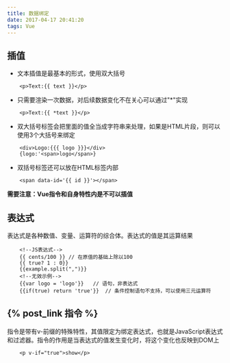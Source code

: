 ```yaml
---
title: 数据绑定
date: 2017-04-17 20:41:20
tags: Vue
---
```

## 插值
- 文本插值是最基本的形式，使用双大括号
```
    <p>Text:{{ text }}</p>
```
- 只需要渲染一次数据，对后续数据变化不在关心可以通过"*"实现
```
    <p>Text:{{ *text }}</p>
```
- 双大括号标签会把里面的值全当成字符串来处理，如果是HTML片段，则可以使用3个大括号来绑定
```
    <div>Logo:{{{ logo }}}</div>
    {logo:'<span>logo</span>}
```
- 双括号标签还可以放在HTML标签内部
```
    <span data-id='{{ id }}'></span>
```
__需要注意：Vue指令和自身特性内是不可以插值__

## 表达式
表达式是各种数值、变量、运算符的综合体。表达式的值是其运算结果
```
    <!--JS表达式-->
    {{ cents/100 }} // 在原值的基础上除以100
    {{ true? 1 : 0}}
    {{example.split(",")}}
    <!--无效示例-->
    {{var logo = 'logo'}}   // 语句，非表达式
    {{if(true) return 'true'}}  // 条件控制语句不支持，可以使用三元运算符
```

## {% post_link 指令 %}
指令是带有v-前缀的特殊特性，其值限定为绑定表达式，也就是JavaScript表达式和过滤器。指令的作用是当表达式的值发生变化时，将这个变化也反映到DOM上
```
    <p v-if="true">show</p>
```